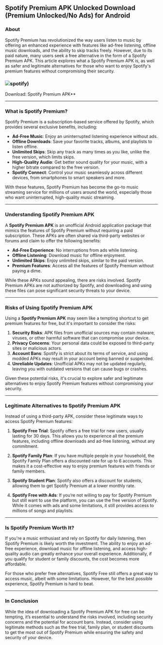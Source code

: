 

## **Spotify Premium APK Unlocked Download (Premium Unlocked/No Ads) for Android**

### **About**

Spotify Premium has revolutionized the way users listen to music by offering an enhanced experience with features like ad-free listening, offline music downloads, and the ability to skip tracks freely. However, due to its paid nature, many users seek a free alternative in the form of a Spotify Premium APK. This article explores what a Spotify Premium APK is, as well as safer and legitimate alternatives for those who want to enjoy Spotify's premium features without compromising their security.

### ![spotify)](https://github.com/user-attachments/assets/95edb22d-a9bb-4a46-a9c8-c07975711539)
Download: Spotify Premium APK**

---

### **What is Spotify Premium?**

Spotify Premium is a subscription-based service offered by Spotify, which provides several exclusive benefits, including:

- **Ad-Free Music**: Enjoy an uninterrupted listening experience without ads.
- **Offline Downloads**: Save your favorite tracks, albums, and playlists to listen offline.
- **Unlimited Skips**: Skip any track as many times as you like, unlike the free version, which limits skips.
- **High-Quality Audio**: Get better sound quality for your music, with a higher bitrate compared to the free version.
- **Spotify Connect**: Control your music seamlessly across different devices, from smartphones to smart speakers and more.

With these features, Spotify Premium has become the go-to music streaming service for millions of users around the world, especially those who want uninterrupted, high-quality music streaming.

---

### **Understanding Spotify Premium APK**

A **Spotify Premium APK** is an unofficial Android application package that mimics the features of Spotify Premium without requiring a paid subscription. These APKs are often shared via third-party websites or forums and claim to offer the following benefits:

- **Ad-Free Experience**: No interruptions from ads while listening.
- **Offline Listening**: Download music for offline enjoyment.
- **Unlimited Skips**: Enjoy unlimited skips, similar to the paid version.
- **Premium Features**: Access all the features of Spotify Premium without paying a dime.

While these APKs sound appealing, there are risks involved. Spotify Premium APKs are not authorized by Spotify, and downloading and using these files can pose significant security threats to your device.

---

### **Risks of Using Spotify Premium APK**

Using a **Spotify Premium APK** may seem like a tempting shortcut to get premium features for free, but it's important to consider the risks:

1. **Security Risks**: APK files from unofficial sources may contain malware, viruses, or other harmful software that can compromise your device.
2. **Privacy Concerns**: Your personal data could be exposed to third-party sites or malicious actors.
3. **Account Bans**: Spotify is strict about its terms of service, and using modded APKs may result in your account being banned or suspended.
4. **Unreliable Updates**: Unofficial APKs may not be updated regularly, leaving you with outdated versions that can cause bugs or crashes.

Given these potential risks, it's crucial to explore safer and legitimate alternatives to enjoy Spotify Premium features without compromising your security.

---

### **Legitimate Alternatives to Spotify Premium APK**

Instead of using a third-party APK, consider these legitimate ways to access Spotify Premium features:

1. **Spotify Free Trial**: Spotify offers a free trial for new users, usually lasting for 30 days. This allows you to experience all the premium features, including offline downloads and ad-free listening, without any commitment.
   
2. **Spotify Family Plan**: If you have multiple people in your household, the Spotify Family Plan offers a discounted rate for up to 6 accounts. This makes it a cost-effective way to enjoy premium features with friends or family members.

3. **Spotify Student Plan**: Spotify also offers a discount for students, allowing them to get Spotify Premium at a lower monthly rate.

4. **Spotify Free with Ads**: If you’re not willing to pay for Spotify Premium but still want to use the platform, you can use the free version of Spotify. While it comes with ads and some limitations, it still provides access to millions of songs and playlists.

---

### **Is Spotify Premium Worth It?**

If you're a music enthusiast and rely on Spotify for daily listening, then Spotify Premium is likely worth the investment. The ability to enjoy an ad-free experience, download music for offline listening, and access high-quality audio can greatly enhance your overall experience. Additionally, if you qualify for student or family discounts, the cost becomes more affordable.

For those who prefer free alternatives, Spotify Free still offers a great way to access music, albeit with some limitations. However, for the best possible experience, Spotify Premium is hard to beat.

---

### **In Conclusion**

While the idea of downloading a Spotify Premium APK for free can be tempting, it’s essential to understand the risks involved, including security concerns and the potential for account bans. Instead, consider using legitimate methods such as the free trial, family plan, or student discounts to get the most out of Spotify Premium while ensuring the safety and security of your device.
